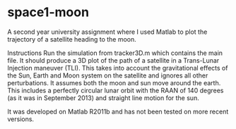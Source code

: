 # space1-moon
A second year university assignment where I used Matlab to plot the trajectory of a satellite heading to the moon.

Instructions
Run the simulation from tracker3D.m which contains the main file.  It should produce a 3D plot of the path of a satellite in a Trans-Lunar Injection maneuver (TLI).
This takes into account the gravitational effects of the Sun, Earth and Moon system on the satellite and ignores all other perturbations.  It assumes both the moon and
sun move around the earth.  This includes a perfectly circular lunar orbit with the RAAN of 140 degrees (as it was in September 2013) and straight line motion for the sun.  

It was developed on Matlab R2011b and has not been tested on more recent versions.
